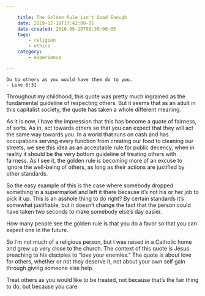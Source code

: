 ```yaml
---

    title: The Golden Rule isn't Good Enough
    date: 2019-12-16T17:42:00-05
    date-created: 2016-06-10T08:30:00-05
    tags:
        - religion
        - ethics
    category:
        - experience

---
```


    Do to others as you would have them do to you.
    - Luke 6:31

Throughout my childhood, this quote was pretty much ingrained as the fundamental guideline of respecting others. But it seems that as an adult in this capitalist society, the quote has taken a whole different meaning.

As it is now, I have the impression that this has become a quote of fairness, of sorts. As in, act towards others so that you can expect that they will act the same way towards you. In a world that runs on cash and has occupations serving every function from creating our food to cleaning our streets, we see this idea as an acceptable rule for public decency, when in reality it should be the very bottom guideline of treating others with fairness. As I see it, the golden rule is becoming more of an excuse to ignore the well-being of others, as long as their actions are justified by other standards.

So the easy example of this is the case where somebody dropped something in a supermarket and left it there because it’s not his or her job to pick it up. This is an asshole thing to do right? By certain standards it’s somewhat justifiable, but it doesn’t change the fact that the person could have taken two seconds to make somebody else’s day easier.

How many people see the golden rule is that you do a favor so that you can expect one in the future.

So I’m not much of a religious person, but I was raised in a Catholic home and grew up very close to the church. The context of this quote is Jesus preaching to his disciples to “love your enemies.” The quote is about love for others, whether or not they deserve it, not about your own self gain through giving someone else help.

Treat others as you would like to be treated, not because that’s the fair thing to do, but because you care.
